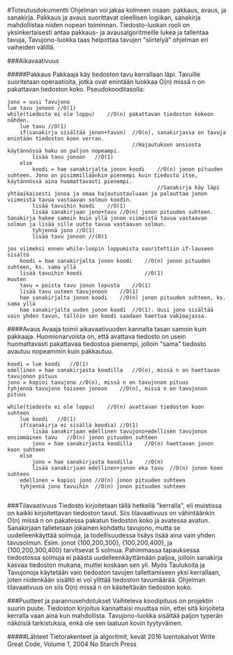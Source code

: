 #Toteutusdokumentti
Ohjelman voi jakaa kolmeen osaan: pakkaus, avaus, ja sanakirja. Pakkaus ja avaus suorittavat oleellisen logiikan, sanakirja mahdollistaa niiden nopean toiminnan. Tiedosto-luokan rooli on yksinkertaisesti antaa pakkaus- ja avausalgoritmeille lukea ja tallentaa tavuja, Tavujono-luokka taas helpottaa tavujen "siirtelyä" ohjelman eri vaiheiden välillä.

###Aikavaativuus

#####Pakkaus
Pakkaaja käy tiedoston tavu kerrallaan läpi. Tavuille suoritetaan operaatioita, jotka ovat enintään luokkaa O(n) missä n on pakattavan tiedoston koko. Pseudokooditasolla:

```
jono = uusi Tavujono
lue tavu jonoon //O(1)
while(tiedosto ei ole loppu)    //O(n) pakattavan tiedoston kokoon nähden.
    lue tavu //O(1)
    if(sanakirja sisältää jonon+tavun)  //O(n), sanakirjassa on tavuja enintään tiedoston koon verran.
                                        //Hajautuksen ansiosta käytännössä haku on paljon nopeampi.
        lisää tavu jonoon   //O(1)
    else
        koodi = hae sanakirjalta jonon koodi    //O(n) jonon pituuden suhteen. Jono on pisimmilläänkin pienempi kuin tiedosto itse, käytännössä aina huomattavasti pienempi.
                                                //Sanakirja käy läpi yhtäaikaisesti jonoa ja omaa hajautustauluaan ja palauttaa jonon viimeistä tavua vastaavan solmun koodin.
        lisää tavuihin koodi    //O(1)
        lisää sanakirjaan jono+tavu //O(n) jonon pituuden suhteen. Sanakirja hakee samoin kuin yllä jonon viimeistä tavua vastaavan solmun ja lisää sille uutta tavua vastaavan solmun.
        tyhjennä jono //O(1)
        lisää tavu jonoon //(O)1

jos viimeksi ennen while-loopin loppumista suoritettiin if-lauseen sisältö
    koodi = hae sanakirjalta jonon koodi    //O(n) jonon pituuden suhteen, ks. sama yllä
    lisää tavuihin koodi                    //O(1)
muuten
    tavu = poista tavu jonon lopusta    //O(1)
    lisää tavu uuteen tavujonoon    //O(1)
    hae sanakirjalta jonon koodi    //O(n) jonon pituuden suhteen, ks. sama yllä
    hae sanakirjalta uuden jonon koodi  //O(1). Uusi jono sisältää vain yhden tavun, tällöin sen koodi saadaan haettua vakioajassa.
```

####Avaus
Avaaja toimii aikavaativuuden kannalta tasan samoin kuin pakkaaja. Huomionarvoista on, että avattava tiedosto on usein huomattavasti pakattavaa tiedostoa pienempi, jolloin "sama" tiedosto avautuu nopeammin kuin pakkautuu.
```
koodi = lue koodi   //O(1)
edellinen = hae sanakirjasta koodilla   //O(n), missä n on haettavan tavujonon pituus
jono = kopioi tavujono //O(n), missä n on tavujonon pituus
tyhjennä tavujono toiseen jonoon    //O(n), missä n on tavujonon pituus

while(tiedosto ei ole loppu)    //O(n) avattavan tiedoston koon suhteen
    lue koodi   //O(1)
    if(sanakirja ei sisällä koodia) //O(1)
        lisää sanakirjaan edellinen tavujono+edellisen tavujonon ensimmäinen tavu   //O(n) jonon pituuden suhteen
        jono = hae sanakirjasta koodilla    //O(n) haettavan jonon koon suhteen
    else
        jono = hae sanakirjasta koodilla    //O(n)
        lisää sanakirjaan edellinen+jonon eka tavu  //O(n) jonon koon suhteen
    edellinen = kopioi jono //O(n) jonon pituuden suhteen
    tyhjennä jono tavuihin  //O(n) jonon pituuden suhteen
    
```

###Tilavaativuus
Tiedosto kirjoitetaan tällä hetkellä "kerralla", eli muistissa on kaikki kirjoitettavan tiedoston tavut. Siis tilavaativuus on vähintäänkin O(n) missä n on pakatessa pakatun tiedoston koko ja avatessa avatun. Sanakirjaan talletetaan jokainen kohdattu tavujono, mutta se uudelleenkäyttää solmuja, ja todellisuudessa lisäys lisää aina vain yhden tavusolmun. Esim. jonot {100,200,300}, {100,200,400}, ja {100,200,300,400} tarvitsevat 5 solmua. Pahimmassa tapauksessa tiedostossa solmuja ei päästä uudelleenkäyttämään paljoa, jolloin sanakirja kasvaa tiedoston mukana, muttei koskaan sen yli. Myös Taulukoita ja Tavujonoja käytetään vain tiedoston tavujen tallettamiseen yksi kerrallaan, joten niidenkään sisältö ei voi ylittää tiedoston tavumäärää. Ohjelman tilavaativuus on siis O(n) missä n on käsiteltävän tiedoston koko.

###Puutteet ja parannusehdotukset
Vaihteleva koodipituus on projektin suurin puute. Tiedoston kirjoitus kannattaisi muuttaa niin, ettei sitä kirjoiteta kerralla vaan aina kun mahdollista. Tavujono-luokka sisältää paljon typerän näköisiä tarkistuksia, enkä ole sen laatuun kovin tyytyväinen.

#####Lähteet
Tietorakenteet ja algoritmit, kevät 2016 luentokalvot
Write Great Code, Volume 1, 2004 No Starch Press